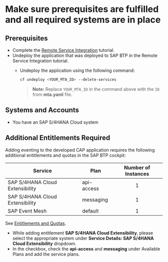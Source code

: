 # Make sure prerequisites are fulfilled and all required systems are in place

## Prerequisites
* Complete the [Remote Service Integration](../../remote-service/remote-service-s4h-cf.md) tutorial.
* Undeploy the application that was deployed to SAP BTP in the Remote Service Integration tutorial.
    - Undeploy the application using the following command:
      
        ```sh
        cf undeploy <YOUR_MTA_ID> --delete-services
        ```
     
        > **Note:** Replace `YOUR_MTA_ID` in the command above with the `ID` from **mta.yaml** file.

## Systems and Accounts

* You have an SAP S/4HANA Cloud system 

## Additional Entitlements Required

Adding eventing to the developed CAP application requires the following additional entitlements and quotas in the SAP BTP cockpit:

| Service                           | Plan       | Number of Instances |
|-----------------------------------|------------|:-------------------:|
| SAP S/4HANA Cloud Extensibility | api-access | 1 |
| SAP S/4HANA Cloud Extensibility | messaging | 1 |
| SAP Event Mesh| default | 1 |


See [Entitlements and Quotas](https://help.sap.com/products/BTP/65de2977205c403bbc107264b8eccf4b/00aa2c23479d42568b18882b1ca90d79.html?locale=en-US).

* While adding entitlement **SAP S/4HANA Cloud Extensibility**, please select the appropriate system under **Service Details: SAP S/4HANA Cloud Extensibility** dropdown.
* In the checkbox, check the **api-access** and **messaging** under Available Plans and add the service plans.






